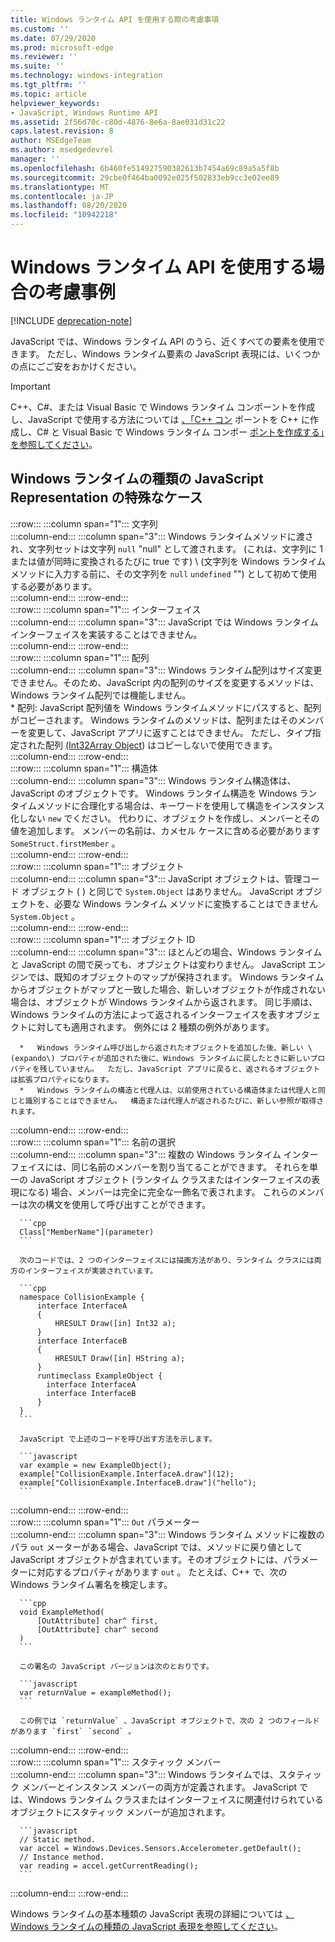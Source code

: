 ```yaml
---
title: Windows ランタイム API を使用する際の考慮事項
ms.custom: ''
ms.date: 07/29/2020
ms.prod: microsoft-edge
ms.reviewer: ''
ms.suite: ''
ms.technology: windows-integration
ms.tgt_pltfrm: ''
ms.topic: article
helpviewer_keywords:
- JavaScript, Windows Runtime API
ms.assetid: 2f56d70c-c80d-4876-8e6a-8ae031d31c22
caps.latest.revision: 8
author: MSEdgeTeam
ms.author: msedgedevrel
manager: ''
ms.openlocfilehash: 6b460fe514927590382613b7454a69c89a5a5f8b
ms.sourcegitcommit: 29cbe0f464ba0092e025f502833eb9cc3e02ee89
ms.translationtype: MT
ms.contentlocale: ja-JP
ms.lasthandoff: 08/20/2020
ms.locfileid: "10942218"
---
```

# Windows ランタイム API を使用する場合の考慮事例  

[!INCLUDE [deprecation-note](../includes/legacy-edge-note.md)]  

JavaScript では、Windows ランタイム API のうら、近くすべての要素を使用できます。  ただし、Windows ランタイム要素の JavaScript 表現には、いくつかの点にごご安をおかけください。  

> [!IMPORTANT]
> C++、C#、または Visual Basic で Windows ランタイム コンポーントを作成し、JavaScript で使用する方法については [、「C++ コン][WindowsUwpComponentsCreatingCpp] ポーントを C++ に作成し、C# と Visual Basic で Windows ランタイム コンポー [ポントを作成する」を参照してください][WindowsUwpComponentsCreatingCsharpVb]。  

## Windows ランタイムの種類の JavaScript Representation の特殊なケース  

:::row:::
   :::column span="1":::
      文字列  
   :::column-end:::
   :::column span="3":::
      Windows ランタイムメソッドに渡され、文字列セットは文字列 `null` "null" として渡されます。  \(これは、文字列に 1 または値が同時に変換されるたびに true です) \ (文字列を Windows ランタイム メソッドに入力する前に、その文字列を `null` `undefined` "\"\) として初めて使用する必要があります。  
   :::column-end:::
:::row-end:::  
:::row:::
   :::column span="1":::
      インターフェイス  
   :::column-end:::
   :::column span="3":::
      JavaScript では Windows ランタイム インターフェイスを実装することはできません。  
   :::column-end:::
:::row-end:::  
:::row:::
   :::column span="1":::
      配列  
   :::column-end:::
   :::column span="3":::
      Windows ランタイム配列はサイズ変更できません。そのため、JavaScript 内の配列のサイズを変更するメソッドは、Windows ランタイム配列では機能しません。  
      *   配列: JavaScript 配列値を Windows ランタイムメソッドにパスすると、配列がコピーされます。  Windows ランタイムのメソッドは、配列またはそのメンバーを変更して、JavaScript アプリに返すことはできません。  ただし、タイプ指定された配列 [\(Int32Array Object][MDNInt32array]\) はコピーしないで使用できます。  
   :::column-end:::
:::row-end:::  
:::row:::
   :::column span="1":::
      構造体  
   :::column-end:::
   :::column span="3":::
      Windows ランタイム構造体は、JavaScript のオブジェクトです。  Windows ランタイム構造を Windows ランタイムメソッドに合理化する場合は、キーワードを使用して構造をインスタンス化しない `new` でください。  代わりに、オブジェクトを作成し、メンバーとその値を追加します。  メンバーの名前は、カメセル ケースに含める必要があります `SomeStruct.firstMember` 。  
   :::column-end:::
:::row-end:::  
:::row:::
   :::column span="1":::
      オブジェクト  
   :::column-end:::
   :::column span="3":::
      JavaScript オブジェクトは、管理コード オブジェクト \( \) と同じで `System.Object` はありません。  JavaScript オブジェクトを、必要な Windows ランタイム メソッドに変換することはできません `System.Object` 。  
   :::column-end:::
:::row-end:::  
:::row:::
   :::column span="1":::
      オブジェクト ID  
   :::column-end:::
   :::column span="3":::
      ほとんどの場合、Windows ランタイムと JavaScript の間で戻っても、オブジェクトは変わりません。  JavaScript エンジンでは、既知のオブジェクトのマップが保持されます。  Windows ランタイムからオブジェクトがマップと一致した場合、新しいオブジェクトが作成されない場合は、オブジェクトが Windows ランタイムから返されます。  同じ手順は、Windows ランタイムの方法によって返されるインターフェイスを表すオブジェクトに対しても適用されます。  例外には 2 種類の例外があります。  
      
      *   Windows ランタイム呼び出しから返されたオブジェクトを追加した後、新しい \(expando\) プロパティが追加された後に、Windows ランタイムに戻したときに新しいプロパティを残していません。  ただし、JavaScript アプリに戻ると、返されるオブジェクトは拡張プロパティになります。  
      *   Windows ランタイムの構造と代理人は、以前使用されている構造体または代理人と同じと識別することはできません。  構造または代理人が返されるたびに、新しい参照が取得されます。  
   :::column-end:::
:::row-end:::  
:::row:::
   :::column span="1":::
      名前の選択  
   :::column-end:::
   :::column span="3":::
      複数の Windows ランタイム インターフェイスには、同じ名前のメンバーを割り当てることができます。  それらを単一の JavaScript オブジェクト (ランタイム クラスまたはインターフェイスの表現になる) 場合、メンバーは完全に完全な一飾名で表されます。  これらのメンバーは次の構文を使用して呼び出すことができます。  
      
      ```cpp
      Class["MemberName"](parameter)
      ```  
      
      次のコードでは、2 つのインターフェイスには描画方法があり、ランタイム クラスには両方のインターフェイスが実装されています。  
      
      ```cpp
      namespace CollisionExample {
          interface InterfaceA
          {
              HRESULT Draw([in] Int32 a);
          }
          interface InterfaceB
          {
              HRESULT Draw([in] HString a);
          }
          runtimeclass ExampleObject {
            interface InterfaceA
            interface InterfaceB
          }
      }
      ```  
      
      JavaScript で上述のコードを呼び出す方法を示します。  
      
      ```javascript
      var example = new ExampleObject();
      example["CollisionExample.InterfaceA.draw"](12);
      example["CollisionExample.InterfaceB.draw"]("hello");
      ```  
   :::column-end:::
:::row-end:::  
:::row:::
   :::column span="1":::
      `Out` パラメーター  
   :::column-end:::
   :::column span="3":::
      Windows ランタイム メソッドに複数のパラ `out` メーターがある場合、JavaScript では、メソッドに戻り値として JavaScript オブジェクトが含まれています。そのオブジェクトには、パラメーターに対応するプロパティがあります `out` 。  たとえば、C++ で、次の Windows ランタイム署名を検定します。  
      
      ```cpp
      void ExampleMethod(
          [OutAttribute] char^ first,
          [OutAttribute] char^ second
      )
      ```  
      
      この署名の JavaScript バージョンは次のとおりです。  
      
      ```javascript
      var returnValue = exampleMethod();
      ```  
      
      この例では `returnValue` 、JavaScript オブジェクトで、次の 2 つのフィールドがあります `first` `second` 。  
   :::column-end:::
:::row-end:::  
:::row:::
   :::column span="1":::
      スタティック メンバー  
   :::column-end:::
   :::column span="3":::
      Windows ランタイムでは、スタティック メンバーとインスタンス メンバーの両方が定義されます。  JavaScript では、Windows ランタイム クラスまたはインターフェイスに関連付けられているオブジェクトにスタティック メンバーが追加されます。  
      
      ```javascript
      // Static method.
      var accel = Windows.Devices.Sensors.Accelerometer.getDefault();
      // Instance method.
      var reading = accel.getCurrentReading();
      ```  
   :::column-end:::
:::row-end:::  
    
Windows ランタイムの基本種類の JavaScript 表現の詳細については [、Windows ランタイムの種類の JavaScript 表現を参照してください][WindowsRuntimeJavascriptTypes]。  

<!-- links -->  
 
[WindowsRuntimeJavascriptTypes]: ./javascript-representation-of-windows-runtime-types.md "Windows ランタイムの種類の JavaScript 表記 |Microsoft ドキュメント"

[WindowsUwpComponentsCreatingCpp]: /windows/uwp/winrt-components/creating-windows-runtime-components-in-cpp "C++/CX を使用した Windows ランタイム コンポーネント |Microsoft ドキュメント"  
[WindowsUwpComponentsCreatingCsharpVb]: /windows/uwp/winrt-components/creating-windows-runtime-components-in-csharp-and-visual-basic "C# およびデバイスを使用した Windows ランタイム コンポーVisual BasicンVisual Basic |Microsoft ドキュメント"  

[MDNInt32array]: https://developer.mozilla.org/docs/Web/JavaScript/Reference/Global_Objects/Int32Array "Int32Array |MDN"  